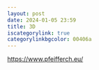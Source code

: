 ```yaml
---
layout: post
date: 2024-01-05 23:59
title: 3D
iscategorylink: true
categorylinkbgcolor: 00406a
---
```


https://www.pfeifferch.eu/
